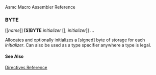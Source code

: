 Asmc Macro Assembler Reference

### BYTE

[[_name_]] **[S]BYTE** _initializer_ [[, _initializer_]] ...

Allocates and optionally initializes a [signed] byte of storage for each _initializer_. Can also be used as a type specifier anywhere a type is legal.

#### See Also

[Directives Reference](readme.md)